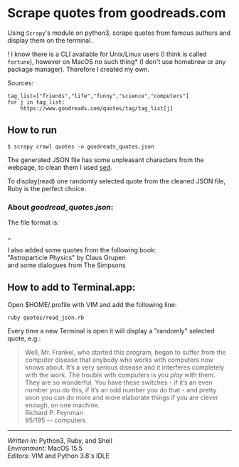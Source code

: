 # Scrape quotes from goodreads.com

Using `Scrapy`'s module on python3, scrape quotes from famous authors and display them on the terminal.

! I know there is a CLI available for Unix/Linux users (I think is called `fortune`), however on MacOS no such thing* (I don't use homebrew or any package manager). Therefore I created my own.

Sources: 
    
    tag_list=["friends","life","funny","science","computers"]
    for j in tag_list:
        https://www.goodreads.com/quotes/tag/tag_list[j]

## How to run

    $ scrapy crawl quotes -o goodreads_quotes.json

The generated JSON file has some unpleasant characters from the webpage, to clean them I used [sed](https://www.gnu.org/software/sed/).

To display(read) one randomly selected quote from the cleaned JSON file, Ruby is the perfect choice.

### About *goodread_quotes.json*:

The file format is:

<quote>,<author>,<topic>

I also added some quotes from the following book:<br>
"Astroparticle Physics" by Claus Grupen<br>
and some dialogues from The Simpsons

## How to add to Terminal.app:

Open $HOME/.profile with VIM and add the following line:

    ruby quotes/read_json.rb

Every time a new Terminal is open it will display a "randomly" selected quote, e.g.:

> Well, Mr. Frankel, who started this program, began to suffer from the computer disease that anybody who works with computers now knows about. It’s a very serious disease and it interferes completely with the work. The trouble with computers is you *play* with them. They are so wonderful. You have these switches - if it’s an even number you do this, if it’s an odd number you do that - and pretty soon you can do more and more elaborate things if you are clever enough, on one machine.<br>
> Richard P. Feynman<br>
> 95/195 -- computers
---

*Written in*: Python3, Ruby, and Shell<br>
*Environment*: MacOS 15.5<br>
*Editors*: VIM and Python 3.8's IDLE
